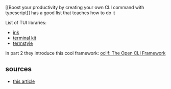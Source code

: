 [[Boost your productivity by creating your own CLI command with typescript]] has a good list that teaches how to do it

List of TUI libraries:
- [ink](https://github.com/vadimdemedes/ink)
- [terminal kit](https://github.com/cronvel/terminal-kit)
- [termstyle](https://github.com/rodw/termstyle)


In part 2 they introduce this cool framework: [oclif: The Open CLI Framework](https://oclif.io/)

## sources
- [this article](https://dev.to/raphaelmansuy/boost-your-productivity-by-creating-your-own-cli-command-with-typescript-part-1-5g37) 